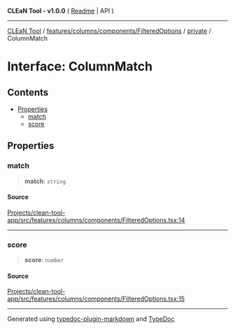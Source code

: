 **CLEaN Tool - v1.0.0** ( [Readme](../../../../../../README.md) \| API )

***

[CLEaN Tool](../../../../../../modules.md) / [features/columns/components/FilteredOptions](../../README.md) / [private](../README.md) / ColumnMatch

# Interface: ColumnMatch

## Contents

- [Properties](ColumnMatch.md#properties)
  - [match](ColumnMatch.md#match)
  - [score](ColumnMatch.md#score)

## Properties

### match

> **match**: `string`

#### Source

[Projects/clean-tool-app/src/features/columns/components/FilteredOptions.tsx:14](https://github.com/yuckyh/clean-tool-app/)

***

### score

> **score**: `number`

#### Source

[Projects/clean-tool-app/src/features/columns/components/FilteredOptions.tsx:15](https://github.com/yuckyh/clean-tool-app/)

***

Generated using [typedoc-plugin-markdown](https://www.npmjs.com/package/typedoc-plugin-markdown) and [TypeDoc](https://typedoc.org/)
